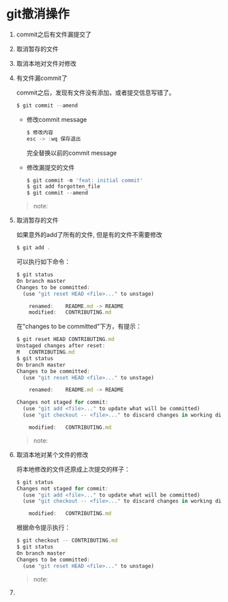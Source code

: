 # git撤消操作

1. commit之后有文件漏提交了
2. 取消暂存的文件
3. 取消本地对文件对修改

1. 有文件漏commit了
    
    commit之后，发现有文件没有添加，或者提交信息写错了。
    
    ```jsx
    $ git commit --amend
    ```
    
    - 修改commit message
        
        ```jsx
        $ 修改内容
        esc -> :wq 保存退出
        ```
        
        完全替换以前的commit message
        
    - 修改漏提交的文件
        
        ```jsx
        $ git commit -m 'feat: initial commit'
        $ git add forgotten_file
        $ git commit --amend
        ```
        
    
    > note:
    > 
2. 取消暂存的文件
    
    如果意外的add了所有的文件, 但是有的文件不需要修改
    
    ```jsx
    $ git add .
    ```
    
    可以执行如下命令：
    
    ```jsx
    $ git status
    On branch master
    Changes to be committed:
      (use "git reset HEAD <file>..." to unstage)
    
        renamed:    README.md -> README
        modified:   CONTRIBUTING.md
    ```
    
    在"changes to be committed"下方，有提示：
    
    ```jsx
    $ git reset HEAD CONTRIBUTING.md
    Unstaged changes after reset:
    M	CONTRIBUTING.md
    $ git status
    On branch master
    Changes to be committed:
      (use "git reset HEAD <file>..." to unstage)
    
        renamed:    README.md -> README
    
    Changes not staged for commit:
      (use "git add <file>..." to update what will be committed)
      (use "git checkout -- <file>..." to discard changes in working directory)
    
        modified:   CONTRIBUTING.md
    ```
    
    > note:
    > 
    
3. 取消本地对某个文件的修改
    
    将本地修改的文件还原成上次提交的样子：
    
    ```jsx
    $ git status
    Changes not staged for commit:
      (use "git add <file>..." to update what will be committed)
      (use "git checkout -- <file>..." to discard changes in working directory)
    
        modified:   CONTRIBUTING.md
    ```
    
    根据命令提示执行：
    
    ```jsx
    $ git checkout -- CONTRIBUTING.md
    $ git status
    On branch master
    Changes to be committed:
      (use "git reset HEAD <file>..." to unstage)
    ```
    
    > note:
    > 
    
4.